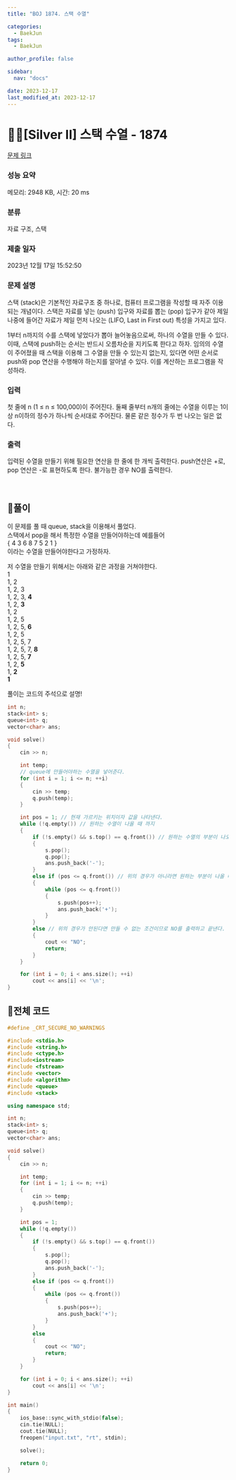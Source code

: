 ```yaml
---
title: "BOJ 1874. 스택 수열"

categories:
  - BaekJun
tags:
  - BaekJun

author_profile: false

sidebar:
  nav: "docs"

date: 2023-12-17
last_modified_at: 2023-12-17
---
```


# 🙇‍♀️[Silver II] 스택 수열 - 1874 

[문제 링크](https://www.acmicpc.net/problem/1874) 

### 성능 요약

메모리: 2948 KB, 시간: 20 ms

### 분류

자료 구조, 스택

### 제출 일자

2023년 12월 17일 15:52:50

### 문제 설명

<p>스택 (stack)은 기본적인 자료구조 중 하나로, 컴퓨터 프로그램을 작성할 때 자주 이용되는 개념이다. 스택은 자료를 넣는 (push) 입구와 자료를 뽑는 (pop) 입구가 같아 제일 나중에 들어간 자료가 제일 먼저 나오는 (LIFO, Last in First out) 특성을 가지고 있다.</p>

<p>1부터 n까지의 수를 스택에 넣었다가 뽑아 늘어놓음으로써, 하나의 수열을 만들 수 있다. 이때, 스택에 push하는 순서는 반드시 오름차순을 지키도록 한다고 하자. 임의의 수열이 주어졌을 때 스택을 이용해 그 수열을 만들 수 있는지 없는지, 있다면 어떤 순서로 push와 pop 연산을 수행해야 하는지를 알아낼 수 있다. 이를 계산하는 프로그램을 작성하라.</p>

### 입력 

 <p>첫 줄에 n (1 ≤ n ≤ 100,000)이 주어진다. 둘째 줄부터 n개의 줄에는 수열을 이루는 1이상 n이하의 정수가 하나씩 순서대로 주어진다. 물론 같은 정수가 두 번 나오는 일은 없다.</p>

### 출력 

 <p>입력된 수열을 만들기 위해 필요한 연산을 한 줄에 한 개씩 출력한다. push연산은 +로, pop 연산은 -로 표현하도록 한다. 불가능한 경우 NO를 출력한다.</p>

</br>

## 🚀풀이

이 문제를 풀 때 queue, stack을 이용해서 풀었다.  
스택에서 pop을 해서 특정한 수열을 만들어야하는데 예를들어  
{ 4 3 6 8 7 5 2 1 }  
이라는 수열을 만들어야한다고 가정하자.  

저 수열을 만들기 위해서는 아래와 같은 과정을 거쳐야한다.  
1  
1, 2  
1, 2, 3  
1, 2, 3, **4**  
1, 2, **3**  
1, 2  
1, 2, 5  
1, 2, 5, **6**  
1, 2, 5  
1, 2, 5, 7  
1, 2, 5, 7, **8**  
1, 2, 5, **7**  
1, 2, **5**  
1, **2**  
**1**  

풀이는 코드의 주석으로 설명!  

```cpp
int n;
stack<int> s;
queue<int> q;
vector<char> ans;

void solve()
{
	cin >> n;

	int temp;
    // queue에 만들어야하는 수열을 넣어준다.
	for (int i = 1; i <= n; ++i)
	{
		cin >> temp;
		q.push(temp);
	}

	int pos = 1; // 현재 가르키는 위치이자 값을 나타낸다.
	while (!q.empty()) // 원하는 수열이 나올 때 까지
	{
		if (!s.empty() && s.top() == q.front()) // 원하는 수열의 부분이 나오는 경우
		{
			s.pop();
			q.pop();
			ans.push_back('-');
		}
		else if (pos <= q.front()) // 위의 경우가 아니라면 원하는 부분이 나올 때까지 push를 해야한다.
		{
			while (pos <= q.front())
			{
				s.push(pos++);
				ans.push_back('+');
			}
		}
		else // 위의 경우가 안된다면 만들 수 없는 조건이므로 NO를 출력하고 끝낸다.
		{
			cout << "NO";
			return;
		}
	}

	for (int i = 0; i < ans.size(); ++i)
		cout << ans[i] << '\n';
}
```


## 🚀전체 코드

```cpp
#define _CRT_SECURE_NO_WARNINGS

#include <stdio.h>
#include <string.h>
#include <ctype.h>
#include<iostream>
#include <fstream>
#include <vector>
#include <algorithm>
#include <queue>
#include <stack>

using namespace std;

int n;
stack<int> s;
queue<int> q;
vector<char> ans;

void solve()
{
	cin >> n;

	int temp;
	for (int i = 1; i <= n; ++i)
	{
		cin >> temp;
		q.push(temp);
	}

	int pos = 1;
	while (!q.empty())
	{
		if (!s.empty() && s.top() == q.front())
		{
			s.pop();
			q.pop();
			ans.push_back('-');
		}
		else if (pos <= q.front())
		{
			while (pos <= q.front())
			{
				s.push(pos++);
				ans.push_back('+');
			}
		}
		else
		{
			cout << "NO";
			return;
		}
	}

	for (int i = 0; i < ans.size(); ++i)
		cout << ans[i] << '\n';
}

int main() 
{
	ios_base::sync_with_stdio(false);
	cin.tie(NULL);
	cout.tie(NULL);
	freopen("input.txt", "rt", stdin);

	solve();

	return 0;
}
```